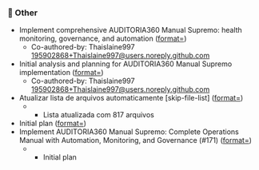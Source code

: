 ### 📝 Other

- Implement comprehensive AUDITORIA360 Manual Supremo: health monitoring, governance, and automation ([format=](https://github.com/Thaislaine997/AUDITORIA360/commit/format=7f52c0434284079a2681cbfbda4324f1cae92d98))
  - Co-authored-by: Thaislaine997 <195902868+Thaislaine997@users.noreply.github.com>
- Initial analysis and planning for AUDITORIA360 Manual Supremo implementation ([format=](https://github.com/Thaislaine997/AUDITORIA360/commit/format=728939ab57923558e27258da0d1bd9aabef9bc22))
  - Co-authored-by: Thaislaine997 <195902868+Thaislaine997@users.noreply.github.com>
- Atualizar lista de arquivos automaticamente [skip-file-list] ([format=](https://github.com/Thaislaine997/AUDITORIA360/commit/format=01dc7e27984f24dca81ddf775002cc35736f7e8b))
  - - Lista atualizada com 817 arquivos
- Initial plan ([format=](https://github.com/Thaislaine997/AUDITORIA360/commit/format=82c14d0cce076563c6b30c00bb55ceb3223edc31))
- Implement AUDITORIA360 Manual Supremo: Complete Operations Manual with Automation, Monitoring, and Governance (#171) ([format=](https://github.com/Thaislaine997/AUDITORIA360/commit/format=be8221d4e6dcd389da18923bcc3b8eb3814c41e9))
  - * Initial plan